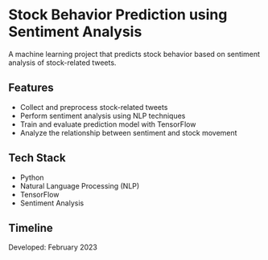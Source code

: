 # Stock Behavior Prediction using Sentiment Analysis  

A machine learning project that predicts stock behavior based on sentiment analysis of stock-related tweets.  

## Features  
- Collect and preprocess stock-related tweets  
- Perform sentiment analysis using NLP techniques  
- Train and evaluate prediction model with TensorFlow  
- Analyze the relationship between sentiment and stock movement  

## Tech Stack  
- Python  
- Natural Language Processing (NLP)  
- TensorFlow  
- Sentiment Analysis  

## Timeline  
Developed: February 2023
